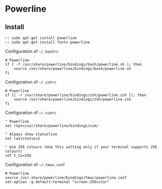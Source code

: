 # Powerline

## Install
```shell
~: sudo apt-get install powerline
~: sudo apt-get install fonts-powerline
```
Configuration of `~/.bashrc`
```
# Powerline
if [ -f /usr/share/powerline/bindings/bash/powerline.sh ]; then
    source /usr/share/powerline/bindings/bash/powerline.sh
fi
```

Configuration of `~/.zshrc`
```
# Powerline
if [[ -r /usr/share/powerline/bindings/zsh/powerline.zsh ]]; then
    source /usr/share/powerline/bindings/zsh/powerline.zsh
fi
```

Configuration of `~/.vimrc`
```
" Powerline
set rtp+=/usr/share/powerline/bindings/vim/

" Always show statusline
set laststatus=2

" Use 256 colours (Use this setting only if your terminal supports 256 colours)
set t_Co=256
```

Configuration of `~/.tmux.conf` 
```
# Powerline
source /usr.share/powerline/bindings/tmux/powerline.conf
set-option -g default-terminal "screen-256color"
```
